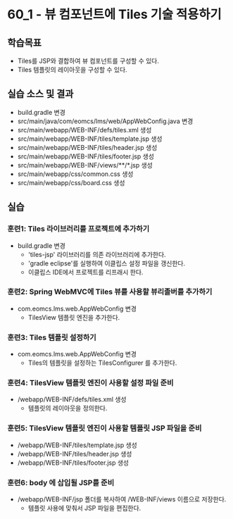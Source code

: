 # 60_1 - 뷰 컴포넌트에 Tiles 기술 적용하기

## 학습목표

- Tiles를 JSP와 결합하여 뷰 컴포넌트를 구성할 수 있다.
- Tiles 템플릿의 레이아웃을 구성할 수 있다.

## 실습 소스 및 결과

- build.gradle 변경
- src/main/java/com/eomcs/lms/web/AppWebConfig.java 변경
- src/main/webapp/WEB-INF/defs/tiles.xml 생성
- src/main/webapp/WEB-INF/tiles/template.jsp 생성
- src/main/webapp/WEB-INF/tiles/header.jsp 생성
- src/main/webapp/WEB-INF/tiles/footer.jsp 생성
- src/main/webapp/WEB-INF/views/**/*.jsp 생성
- src/main/webapp/css/common.css 생성
- src/main/webapp/css/board.css 생성
  
## 실습  

### 훈련1: Tiles 라이브러리를 프로젝트에 추가하기

- build.gradle 변경
  - 'tiles-jsp' 라이브러리를 의존 라이브러리에 추가한다.
  - 'gradle eclipse'를 실행하여 이클립스 설정 파일을 갱신한다.
  - 이클립스 IDE에서 프로젝트를 리프래시 한다.
 
### 훈련2: Spring WebMVC에 Tiles 뷰를 사용할 뷰리졸버를 추가하기

- com.eomcs.lms.web.AppWebConfig 변경
  - TilesView 템플릿 엔진을 추가한다.

### 훈련3: Tiles 템플릿 설정하기

- com.eomcs.lms.web.AppWebConfig 변경
  - Tiles의 템플릿을 설정하는 TilesConfigurer 를 추가한다.
  

### 훈련4: TilesView 템플릿 엔진이 사용할 설정 파일 준비

- /webapp/WEB-INF/defs/tiles.xml 생성
  - 템플릿의 레이아웃을 정의한다.
  
### 훈련5: TilesView 템플릿 엔진이 사용할 템플릿 JSP 파일을 준비

- /webapp/WEB-INF/tiles/template.jsp 생성
- /webapp/WEB-INF/tiles/header.jsp 생성
- /webapp/WEB-INF/tiles/footer.jsp 생성

### 훈련6: body 에 삽입될 JSP를 준비

- /webapp/WEB-INF/jsp 폴더를 복사하여 /WEB-INF/views 이름으로 저장한다.
  - 템플릿 사용에 맞춰서 JSP 파일을 편집한다. 

  
